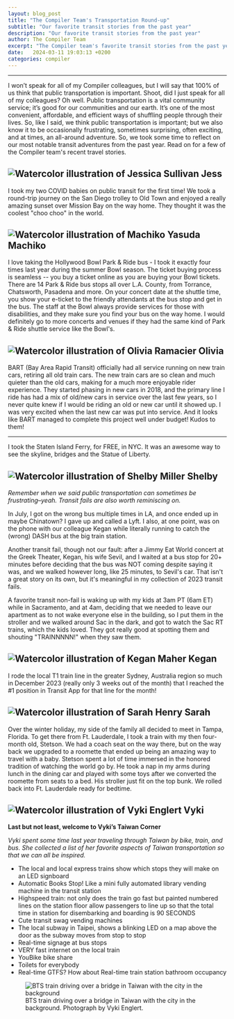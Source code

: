 ```yaml
---
layout: blog_post
title: "The Compiler Team's Transportation Round-up"
subtitle: "Our favorite transit stories from the past year"
description: "Our favorite transit stories from the past year"
author: The Compiler Team
excerpt: "The Compiler team's favorite transit stories from the past year"
date:   2024-03-11 19:03:13 +0200
categories: compiler
---
```

---
I won’t speak for all of my Compiler colleagues, but I will say that 100% of us think that public transportation
is important. Shoot, did I just speak for all of my colleagues? Oh well. Public transportation is a vital community service;
it’s good for our communities and our earth. It’s one of the most convenient, affordable, and efficient ways of shuffling
people through their lives. So, like I said, we think public transportation is important; but we also know it to be occasionally
frustrating, sometimes surprising, often exciting, and at times, an all-around adventure. So, we took some time to reflect on our
most notable transit adventures from the past year. Read on for a few of the Compiler team's recent travel stories.


## <img src="/assets/blog/jessica-sullivan.jpg" class="align-center w-25" alt="Watercolor illustration of Jessica Sullivan"> Jess

I took my two COVID babies on public transit for the first time! We took a round-trip journey on the San Diego trolley to
Old Town and enjoyed a really amazing sunset over Mission Bay on the way home. They thought it was the coolest "choo choo" in the world.


## <img src="/assets/team_members/machiko-yasuda.png" class="align-center w-25" alt="Watercolor illustration of Machiko Yasuda"> Machiko

I love taking the Hollywood Bowl Park & Ride bus - I took it exactly four times last year during the summer Bowl season.
The ticket buying process is seamless -- you buy a ticket online as you are buying your Bowl tickets. There are 14 Park & Ride
bus stops all over L.A. County, from Torrance, Chatsworth, Pasadena and more. On your concert date at the shuttle time, you show
your e-ticket to the friendly attendants at the bus stop and get in the bus. The staff at the Bowl always provide services for
those with disabilities, and they make sure you find your bus on the way home. I would definitely go to more concerts and
venues if they had the same kind of Park & Ride shuttle service like the Bowl's.

## <img src="/assets/team_members/olivia-ramacier.png" class="align-center w-25" alt="Watercolor illustration of Olivia Ramacier"> Olivia

BART (Bay Area Rapid Transit) officially had all service running on new train cars, retiring all old train cars.
The new train cars are so clean and much quieter than the old cars, making for a much more enjoyable rider experience.
They started phasing in new cars in 2018, and the primary line I ride has had a mix of old/new cars in service over
the last few years, so I never quite knew if I would be riding an old or new car until it showed up. I was very excited
when the last new car was put into service. And it looks like BART managed to complete this project well under budget! Kudos to them!

** **

I took the Staten Island Ferry, for FREE, in NYC. It was an awesome way to see the skyline, bridges and the Statue of Liberty.

## <img src="/assets/team_members/shelby-miller.png" class="align-center w-25" alt="Watercolor illustration of Shelby Miller"> Shelby

*Remember when we said public transportation can sometimes be frustrating–yeah. Transit fails are also worth reminiscing on.*


In July, I got on the wrong bus multiple times in LA, and once ended up in maybe Chinatown? I gave up and called a Lyft. I also,
at one point, was on the phone with our colleague Kegan while literally running to catch the (wrong) DASH bus at the big train station.

Another transit fail, though not our fault: after a Jimmy Eat World concert at the Greek Theater, Kegan, his wife Sevil,
and I waited at a bus stop for 20+ minutes before deciding that the bus was NOT coming despite saying it was, and we walked
however long, like 25 minutes, to Sevil's car. That isn't a great story on its own, but it's meaningful in my collection
of 2023 transit fails.

A favorite transit non-fail is waking up with my kids at 3am PT (6am ET) while in Sacramento, and at 4am, deciding that
we needed to leave our apartment as to not wake everyone else in the building, so I put them in the stroller and we walked
around Sac in the dark, and got to watch the Sac RT trains, which the kids loved. They got really good at spotting them and
shouting "TRAINNNNN!" when they saw them.

## <img src="/assets/team_members/kegan-maher.png" class="align-center w-25" alt="Watercolor illustration of Kegan Maher"> Kegan

I rode the local T1 train line in the greater Sydney, Australia region so much in December 2023 (really only 3 weeks out of the month)
that I reached the #1 position in Transit App for that line for the month!

## <img src="/assets/team_members/sarah-henry.png" class="align-center w-25" alt="Watercolor illustration of Sarah Henry"> Sarah

Over the winter holiday, my side of the family all decided to meet in Tampa, Florida. To get there from Ft. Lauderdale, I took
a train with my then four-month old, Stetson. We had a coach seat on the way there, but on the way back we upgraded to a roomette that ended up being an amazing way to travel with a baby. Stetson spent a lot of time immersed in the honored tradition
of watching the world go by. He took a nap in my arms during lunch in the dining car and played with some toys after
we converted the roomette from seats to a bed. His stroller just fit on the top bunk. We rolled back into Ft. Lauderdale
ready for bedtime.

## <img src="/assets/team_members/vyki-englert.png" class="align-center w-25" alt="Watercolor illustration of Vyki Englert"> Vyki
**Last but not least, welcome to Vyki’s Taiwan Corner**

*Vyki spent some time last year traveling through Taiwan by bike, train, and bus. She collected a list of her favorite aspects of
Taiwan transportation so that we can all be inspired.*

- The local and local express trains show which stops they will make on an LED signboard
- Automatic Books Stop! Like a mini fully automated library vending machine in the transit station
- Highspeed train: not only does the train go fast but painted numbered lines on the station floor allow passengers to line up so that the total time in station for disembarking and boarding is 90 SECONDS
- Cute transit swag vending machines
- The local subway in Taipei, shows a blinking LED on a map above the door as the subway moves from stop to stop
- Real-time signage at bus stops
- VERY fast internet on the local train
- YouBike bike share
- Toilets for everybody
- Real-time GTFS? How about Real-time train station bathroom occupancy

<figure>
    <img
        src="/assets/blog/Taiwan-min.jpg"
        alt="BTS train driving over a bridge in Taiwan with the city in the background" />
    <figcaption>BTS train driving over a bridge in Taiwan with the city in the background. Photograph by Vyki Englert.</figcaption>
</figure>
